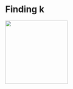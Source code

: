 # Finding k
<img src = "https://github.com/ArjunPoddar/Finding_k_for_k-means_Clustering/blob/master/Images/Nemo.jpeg" width="200" height="200" />